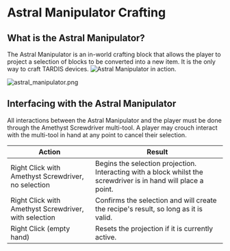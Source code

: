# Astral Manipulator Crafting

## What is the Astral Manipulator?
The Astral Manipulator is an in-world crafting block that allows the player to project a selection of blocks to be converted into a new item. It is the only way to craft TARDIS devices.
<img src="https://i.imgur.com/NikiH7r.gif" preview-src="https://i.imgur.com/NikiH7r.gif" alt="Astral Manipulator in action."/>

![astral_manipulator.png](astral_manipulator.png)

## Interfacing with the Astral Manipulator
All interactions between the Astral Manipulator and the player must be done through the Amethyst Screwdriver multi-tool. A player may crouch interact with the multi-tool in hand at any point to cancel their selection.

| Action                                                | Result                                                                                                          |
|-------------------------------------------------------|-----------------------------------------------------------------------------------------------------------------|
| Right Click with Amethyst Screwdriver, no selection   | Begins the selection projection. Interacting with a block whilst the screwdriver is in hand will place a point. |
| Right Click with Amethyst Screwdriver, with selection | Confirms the selection and will create the recipe's result, so long as it is valid.                             |
| Right Click (empty hand)                              | Resets the projection if it is currently active.                                                                |

